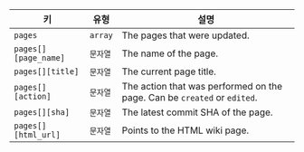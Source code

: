 | 키                    | 유형      | 설명                                                                       |
| -------------------- | ------- | ------------------------------------------------------------------------ |
| `pages`              | `array` | The pages that were updated.                                             |
| `pages[][page_name]` | `문자열`   | The name of the page.                                                    |
| `pages[][title]`     | `문자열`   | The current page title.                                                  |
| `pages[][action]`    | `문자열`   | The action that was performed on the page. Can be `created` or `edited`. |
| `pages[][sha]`       | `문자열`   | The latest commit SHA of the page.                                       |
| `pages[][html_url]`  | `문자열`   | Points to the HTML wiki page.                                            |
